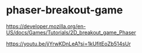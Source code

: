 # phaser-breakout-game

https://developer.mozilla.org/en-US/docs/Games/Tutorials/2D_breakout_game_Phaser

https://youtu.be/jiYrwKDnLeA?si=1kUfitEoZb514sUr

